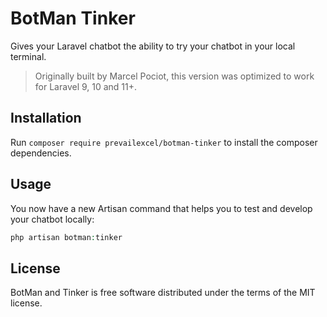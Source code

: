 # BotMan Tinker

Gives your Laravel chatbot the ability to try your chatbot in your local terminal.

> Originally built by Marcel Pociot, this version was optimized to work for Laravel 9, 10 and 11+.

## Installation

Run `composer require prevailexcel/botman-tinker` to install the composer dependencies.

## Usage

You now have a new Artisan command that helps you to test and develop your chatbot locally:

```php
php artisan botman:tinker
```

## License

BotMan and Tinker is free software distributed under the terms of the MIT license.
